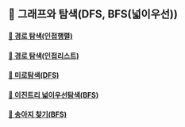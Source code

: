 ## 🦄 그래프와 탐색(DFS, BFS(넓이우선))

#### [🤔 경로 탐색(인접행렬)](https://github.com/saseungmin/daily_coding_dojo/tree/master/inflearn_algorism/section9/solution1)

#### [🤔 경로 탐색(인접리스트)](https://github.com/saseungmin/daily_coding_dojo/tree/master/inflearn_algorism/section9/solution2)

#### [🤔 미로탐색(DFS)](https://github.com/saseungmin/daily_coding_dojo/tree/master/inflearn_algorism/section9/solution3)

#### [🤔 이진트리 넓이우선탐색(BFS)](https://github.com/saseungmin/daily_coding_dojo/tree/master/inflearn_algorism/section9/solution4)

#### [🤔 송아지 찾기(BFS)](https://github.com/saseungmin/daily_coding_dojo/tree/master/inflearn_algorism/section9/solution5)
